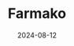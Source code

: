 ---  
layout: startup_page  
title: "Farmako"  
id: "farmako.in"  
permalink: "/farmakofarmako.in08122024/"  
website: "https://farmako.in/"  
funding_round: "Seed"  
funding_amount: "$1.6M"  
investors: "535 West Capital, Bayhouse Capital, Goodwater Capital, Unpopular Ventures, Jude Gomila, existing investors"  
about: "Farmako is a quick medicine delivery startup that initially focused on AI-powered EMR apps for doctors. After pivoting to medicine delivery, it leverages local pharmacies and its own delivery network to provide 30-minute delivery in select Indian cities. Its unique value proposition is rapid delivery coupled with a personalized app experience, targeting the large, underserved market of retail pharmacies in India."  
markets: "Healthtech, E-pharmacy"  
hq: "Gurugram, Haryana, India"  
founded_year: "2019"  
linkedin: "https://www.linkedin.com/company/farmako-in"  
twitter: "https://twitter.com/FarmakoIn"  
instagram: ""  
facebook: "https://www.facebook.com/FarmakoIN/"  
crunchbase: "https://www.crunchbase.com/organization/farmako-4206"  
pitchbook: "https://pitchbook.com/profiles/company/439520-77"  

date_display: "12-Aug-2024"  
date: "2024-08-12"

# SEO Optimization  
meta_title: "Farmako - Seed Funding ($1.6M)"  
meta_description: "Farmako, Farmako is a quick medicine delivery startup that initially focused on AI-powered EMR apps for doctors. After pivoting to medicine delivery, it levera..."  
meta_keywords: "Farmako, Healthtech, E-pharmacy, Seed funding"  
canonical_url: "https://startup.projectstartups.com/farmakofarmako.in08122024/"  
---